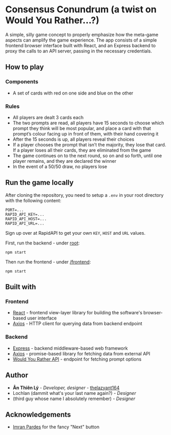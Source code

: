 # Consensus Conundrum (a twist on Would You Rather...?)

A simple, silly game concept to properly emphasize how the meta-game aspects can amplify the game experience.
The app consists of a simple frontend browser interface built with React, and an Express backend to proxy the calls to an API server, passing in the necessary credentials.

## How to play

### Components

* A set of cards with red on one side and blue on the other

### Rules

* All players are dealt 3 cards each
* The two prompts are read, all players have 15 seconds to choose which prompt they think will be most popular, and place a card with that prompt’s colour facing up in front of them, with their hand covering it
* After the 15 seconds is up, all players reveal their choices
* If a player chooses the prompt that isn’t the majority, they lose that card. If a player loses all their cards, they are eliminated from the game
* The game continues on to the next round, so on and so forth, until one player remains, and they are declared the winner
* In the event of a 50/50 draw, no players lose

## Run the game locally

After cloning the repository, you need to setup a ```.env``` in your root directory with the following content:

```
PORT=...
RAPID_API_KEY=...
RAPID_API_HOST=...
RAPID_API_URL=...
```

Sign up over at RapidAPI to get your own ```KEY```, ```HOST``` and ```URL``` values.

First, run the backend - under [root](https://github.com/thelazyant164/ConsensusConundrum/tree/main):

```
npm start
```

Then run the frontend - under [/frontend](https://github.com/thelazyant164/ConsensusConundrum/tree/main/frontend):

```
npm start
```

## Built with

### Frontend
* [React](https://reactjs.org/docs/getting-started.html) - frontend view-layer library for building the software's browser-based user interface
* [Axios](https://axios-http.com/docs/intro) - HTTP client for querying data from backend endpoint

### Backend
* [Express](https://expressjs.com/) - backend middleware-based web framework
* [Axios](https://axios-http.com/docs/intro) - promise-based library for fetching data from external API
* [Would You Rather API](https://rapidapi.com/thunderapi-thunderapi-default/api/would-you-rather) - endpoint for fetching prompt options

## Author

* **Ân Thiên Lý** - *Developer, designer* - [thelazyant164](https://github.com/thelazyant164)
* Lochlan (dammit what's your last name again?) - *Designer*
* (third guy whose name I absolutely remember) - *Designer*

## Acknowledgements

* [Imran Pardes](https://codepen.io/folaad) for the fancy "Next" button